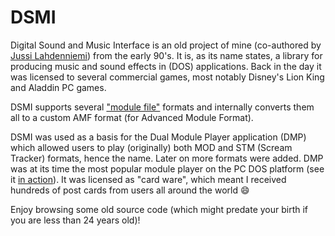 # DSMI

Digital Sound and Music Interface is an old project of mine (co-authored by [Jussi Lahdenniemi](https://www.linkedin.com/in/jussilahdenniemi)) 
from the early 90's. It is, as its name states, a library for producing music and sound effects in (DOS) applications. 
Back in the day it was licensed to several commercial games, most notably Disney's Lion King and Aladdin PC games.

DSMI supports several ["module file"](https://en.wikipedia.org/wiki/Module_file) formats and internally converts
them all to a custom AMF format (for Advanced Module Format).

DSMI was used as a basis for the Dual Module Player application (DMP) which allowed users to play (originally) both
MOD and STM (Scream Tracker) formats, hence the name. Later on more formats were added. DMP was at its time the most
popular module player on the PC DOS platform (see it [in action](https://www.youtube.com/watch?v=x_ejD9YstfY)). It was 
licensed as "card ware", which meant I received hundreds of  post cards from users all around the world :smile:

Enjoy browsing some old source code (which might predate your birth if you are less than 24 years old)!

